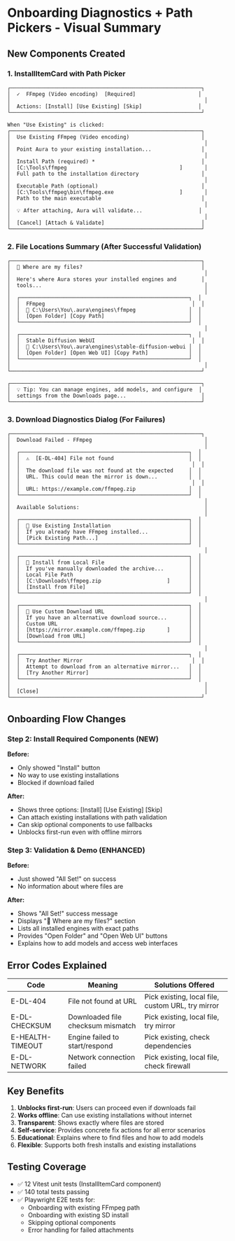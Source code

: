 # Onboarding Diagnostics + Path Pickers - Visual Summary

## New Components Created

### 1. InstallItemCard with Path Picker
```
┌─────────────────────────────────────────────────────────────┐
│  ✓  FFmpeg (Video encoding)  [Required]                    │
│                                                              │
│  Actions: [Install] [Use Existing] [Skip]                  │
└─────────────────────────────────────────────────────────────┘

When "Use Existing" is clicked:
┌─────────────────────────────────────────────────────────────┐
│  Use Existing FFmpeg (Video encoding)                       │
│                                                              │
│  Point Aura to your existing installation...                │
│                                                              │
│  Install Path (required) *                                  │
│  [C:\Tools\ffmpeg                                    ]       │
│  Full path to the installation directory                    │
│                                                              │
│  Executable Path (optional)                                 │
│  [C:\Tools\ffmpeg\bin\ffmpeg.exe                     ]       │
│  Path to the main executable                                │
│                                                              │
│  💡 After attaching, Aura will validate...                  │
│                                                              │
│  [Cancel] [Attach & Validate]                               │
└─────────────────────────────────────────────────────────────┘
```

### 2. File Locations Summary (After Successful Validation)
```
┌─────────────────────────────────────────────────────────────┐
│  📂 Where are my files?                                      │
│                                                              │
│  Here's where Aura stores your installed engines and        │
│  tools...                                                    │
│                                                              │
│  ┌──────────────────────────────────────────────────────┐  │
│  │  FFmpeg                                               │  │
│  │  📁 C:\Users\You\.aura\engines\ffmpeg                 │  │
│  │  [Open Folder] [Copy Path]                           │  │
│  └──────────────────────────────────────────────────────┘  │
│                                                              │
│  ┌──────────────────────────────────────────────────────┐  │
│  │  Stable Diffusion WebUI                               │  │
│  │  📁 C:\Users\You\.aura\engines\stable-diffusion-webui │  │
│  │  [Open Folder] [Open Web UI] [Copy Path]             │  │
│  └──────────────────────────────────────────────────────┘  │
│                                                              │
└─────────────────────────────────────────────────────────────┘

┌─────────────────────────────────────────────────────────────┐
│  💡 Tip: You can manage engines, add models, and configure  │
│  settings from the Downloads page...                        │
└─────────────────────────────────────────────────────────────┘
```

### 3. Download Diagnostics Dialog (For Failures)
```
┌─────────────────────────────────────────────────────────────┐
│  Download Failed - FFmpeg                                    │
│                                                              │
│  ┌──────────────────────────────────────────────────────┐  │
│  │  ⚠  [E-DL-404] File not found                        │  │
│  │                                                       │  │
│  │  The download file was not found at the expected     │  │
│  │  URL. This could mean the mirror is down...          │  │
│  │                                                       │  │
│  │  URL: https://example.com/ffmpeg.zip                 │  │
│  └──────────────────────────────────────────────────────┘  │
│                                                              │
│  Available Solutions:                                        │
│                                                              │
│  ┌──────────────────────────────────────────────────────┐  │
│  │  📁 Use Existing Installation                         │  │
│  │  If you already have FFmpeg installed...             │  │
│  │  [Pick Existing Path...]                             │  │
│  └──────────────────────────────────────────────────────┘  │
│                                                              │
│  ┌──────────────────────────────────────────────────────┐  │
│  │  📄 Install from Local File                           │  │
│  │  If you've manually downloaded the archive...        │  │
│  │  Local File Path                                     │  │
│  │  [C:\Downloads\ffmpeg.zip                     ]      │  │
│  │  [Install from File]                                 │  │
│  └──────────────────────────────────────────────────────┘  │
│                                                              │
│  ┌──────────────────────────────────────────────────────┐  │
│  │  🔗 Use Custom Download URL                           │  │
│  │  If you have an alternative download source...       │  │
│  │  Custom URL                                          │  │
│  │  [https://mirror.example.com/ffmpeg.zip       ]      │  │
│  │  [Download from URL]                                 │  │
│  └──────────────────────────────────────────────────────┘  │
│                                                              │
│  ┌──────────────────────────────────────────────────────┐  │
│  │  Try Another Mirror                                   │  │
│  │  Attempt to download from an alternative mirror...   │  │
│  │  [Try Another Mirror]                                │  │
│  └──────────────────────────────────────────────────────┘  │
│                                                              │
│  [Close]                                                     │
└─────────────────────────────────────────────────────────────┘
```

## Onboarding Flow Changes

### Step 2: Install Required Components (NEW)

**Before:**
- Only showed "Install" button
- No way to use existing installations
- Blocked if download failed

**After:**
- Shows three options: [Install] [Use Existing] [Skip]
- Can attach existing installations with path validation
- Can skip optional components to use fallbacks
- Unblocks first-run even with offline mirrors

### Step 3: Validation & Demo (ENHANCED)

**Before:**
- Just showed "All Set!" on success
- No information about where files are

**After:**
- Shows "All Set!" success message
- Displays "📂 Where are my files?" section
- Lists all installed engines with exact paths
- Provides "Open Folder" and "Open Web UI" buttons
- Explains how to add models and access web interfaces

## Error Codes Explained

| Code | Meaning | Solutions Offered |
|------|---------|-------------------|
| E-DL-404 | File not found at URL | Pick existing, local file, custom URL, try mirror |
| E-DL-CHECKSUM | Downloaded file checksum mismatch | Pick existing, local file, try mirror |
| E-HEALTH-TIMEOUT | Engine failed to start/respond | Pick existing, check dependencies |
| E-DL-NETWORK | Network connection failed | Pick existing, local file, check firewall |

## Key Benefits

1. **Unblocks first-run**: Users can proceed even if downloads fail
2. **Works offline**: Can use existing installations without internet
3. **Transparent**: Shows exactly where files are stored
4. **Self-service**: Provides concrete fix actions for all error scenarios
5. **Educational**: Explains where to find files and how to add models
6. **Flexible**: Supports both fresh installs and existing installations

## Testing Coverage

- ✅ 12 Vitest unit tests (InstallItemCard component)
- ✅ 140 total tests passing
- ✅ Playwright E2E tests for:
  - Onboarding with existing FFmpeg path
  - Onboarding with existing SD install
  - Skipping optional components
  - Error handling for failed attachments
